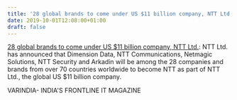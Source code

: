 ```yaml
---
title: '28 global brands to come under US $11 billion company, NTT Ltd.'
date: 2019-10-01T12:08:00+01:00
draft: false
---
```


[28 global brands to come under US $11 billion company, NTT Ltd.](https://varindia.com/news/28-global-brands-to-come-under-us-11-billion-company-ntt-ltd#.XZMznjXVc0U.blogger): NTT Ltd. has announced that Dimension Data, NTT Communications, Netmagic Solutions, NTT Security and Arkadin will be among the 28 companies and brands from over 70 countries worldwide to become NTT as part of NTT Ltd., the global US $11 billion company.  
  
VARINDIA- INDIA'S FRONTLINE IT MAGAZINE